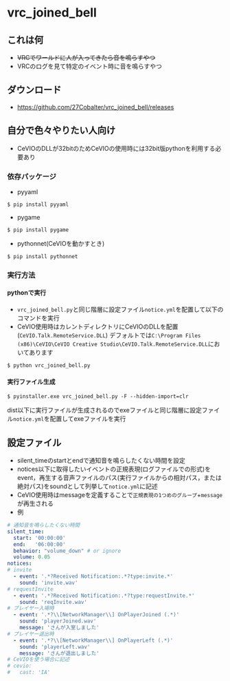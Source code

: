 # vrc_joined_bell
## これは何
- ~~VRCでワールドに人が入ってきたら音を鳴らすやつ~~
- VRCのログを見て特定のイベント時に音を鳴らすやつ

## ダウンロード
- https://github.com/27Cobalter/vrc_joined_bell/releases

## 自分で色々やりたい人向け
- CeVIOのDLLが32bitのためCeVIOの使用時には32bit版pythonを利用する必要あり
### 依存パッケージ
- pyyaml
```
$ pip install pyyaml
```
- pygame
```
$ pip install pygame
```
- pythonnet(CeVIOを動かすとき)
```
$ pip install pythonnet
```

### 実行方法
#### pythonで実行
- `vrc_joined_bell.py`と同じ階層に設定ファイル`notice.yml`を配置して以下のコマンドを実行
- CeVIO使用時はカレントディレクトリにCeVIOのDLLを配置(`CeVIO.Talk.RemoteService.DLL`) デフォルトでは`C:\Program Files (x86)\CeVIO\CeVIO Creative Studio\CeVIO.Talk.RemoteService.DLL`においてあります
```
$ python vrc_joined_bell.py
```
#### 実行ファイル生成
```
$ pyinstaller.exe vrc_joined_bell.py -F --hidden-import=clr
```
dist以下に実行ファイルが生成されるのでexeファイルと同じ階層に設定ファイル`notice.yml`を配置してexeファイルを実行

## 設定ファイル
- silent_timeのstartとendで通知音を鳴らしたくない時間を設定
- notices以下に取得したいイベントの正規表現(ログファイルでの形式)をevent，再生する音声ファイルのパス(実行ファイルからの相対パス，または絶対パス)をsoundとして列挙して`notice.yml`に記述
- CeVIO使用時はmessageを定義することで`正規表現の1つめのグループ`+`message`が再生される
- 例
```notice.yml
# 通知音を鳴らしたくない時間
silent_time:
  start: '00:00:00'
  end:   '06:00:00'
  behavior: "volume_down" # or ignore
  volume: 0.05
notices:
# invite
  - event: '.*?Received Notification:.*?type:invite.*'
    sound: 'invite.wav'
# requestInvite
  - event: '.*?Received Notification:.*?type:requestInvite.*'
    sound: 'reqInvite.wav'
# プレイヤー入場時
  - event: '.*?\\[NetworkManager\\] OnPlayerJoined (.*)'
    sound: 'playerJoined.wav'
    message: 'さんが入室しました'
# プレイヤー退出時
  - event: '.*?\\[NetworkManager\\] OnPlayerLeft (.*)'
    sound: 'playerLeft.wav'
    message: 'さんが退出しました'
# CeVIOを使う場合に記述
# cevio:
#   cast: 'IA'
```
